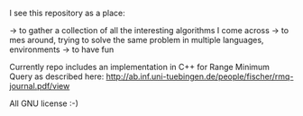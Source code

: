 I see this repository as a place:

-> to gather a collection of all the interesting algorithms I come across
-> to mes around, trying to solve the same problem in multiple languages, environments
-> to have fun


Currently repo includes an implementation in C++ for Range Minimum Query as described here:
http://ab.inf.uni-tuebingen.de/people/fischer/rmq-journal.pdf/view


All GNU license :-)

